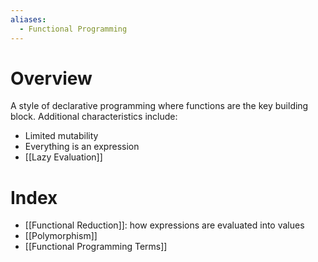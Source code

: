 ```yaml
---
aliases:
  - Functional Programming
---
```

# Overview
A style of declarative programming where functions are the key building block. Additional characteristics include:
- Limited mutability
- Everything is an expression
- [[Lazy Evaluation]]

# Index
- [[Functional Reduction]]: how expressions are evaluated into values
- [[Polymorphism]]
- [[Functional Programming Terms]]